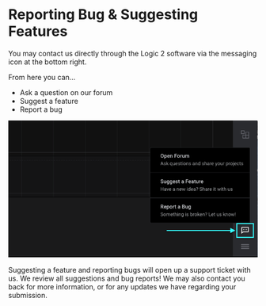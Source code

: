 # Reporting Bug & Suggesting Features

You may contact us directly through the Logic 2 software via the messaging icon at the bottom right.

From here you can...

* Ask a question on our forum
* Suggest a feature
* Report a bug

![](../../.gitbook/assets/report.png)

Suggesting a feature and reporting bugs will open up a support ticket with us. We review all suggestions and bug reports! We may also contact you back for more information, or for any updates we have regarding your submission.





